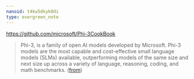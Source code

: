 ```yaml
---
nanoid: t4kw5dkyk0di
type: evergreen_note
---
```

https://github.com/microsoft/Phi-3CookBook

> Phi-3, is a family of open AI models developed by Microsoft. Phi-3 models are the most capable and cost-effective small language models (SLMs) available, outperforming models of the same size and next size up across a variety of language, reasoning, coding, and math benchmarks. ([from](https://github.com/microsoft/Phi-3CookBook))
